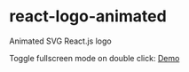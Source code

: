 # react-logo-animated
Animated SVG React.js logo

Toggle fullscreen mode on double click: [Demo](https://react-logo-animated.netlify.com/)
